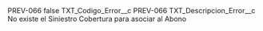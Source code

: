 <?xml version="1.0" encoding="UTF-8"?>
<CustomMetadata xmlns="http://soap.sforce.com/2006/04/metadata" xmlns:xsi="http://www.w3.org/2001/XMLSchema-instance" xmlns:xsd="http://www.w3.org/2001/XMLSchema">
    <label>PREV-066</label>
    <protected>false</protected>
    <values>
        <field>TXT_Codigo_Error__c</field>
        <value xsi:type="xsd:string">PREV-066</value>
    </values>
    <values>
        <field>TXT_Descripcion_Error__c</field>
        <value xsi:type="xsd:string">No existe el Siniestro Cobertura para asociar al Abono</value>
    </values>
</CustomMetadata>

